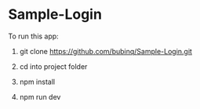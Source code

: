 # Sample-Login

To run this app:

1. git clone https://github.com/bubinq/Sample-Login.git

2. cd into project folder

3. npm install

4. npm run dev
